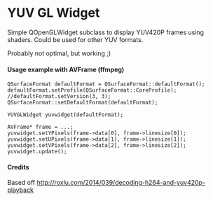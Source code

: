 # YUV GL Widget

Simple QOpenGLWidget subclass to display YUV420P frames using shaders. Could be used for other YUV formats.

Probably not optimal, but working ;)


#### Usage example with AVFrame (ffmpeg)

```
QSurfaceFormat defaultFormat = QSurfaceFormat::defaultFormat();
defaultFormat.setProfile(QSurfaceFormat::CoreProfile);
//defaultFormat.setVersion(3, 3);
QSurfaceFormat::setDefaultFormat(defaultFormat);
```

```
YUVGLWidget yuvwidget(defaultFormat);

AVFrame* frame = ...;
yuvwidget.setYPixels(frame->data[0], frame->linesize[0]);
yuvwidget.setUPixels(frame->data[1], frame->linesize[1]);
yuvwidget.setVPixels(frame->data[2], frame->linesize[2]);
yuvwidget.update();
```

#### Credits
Based off http://roxlu.com/2014/039/decoding-h264-and-yuv420p-playback
